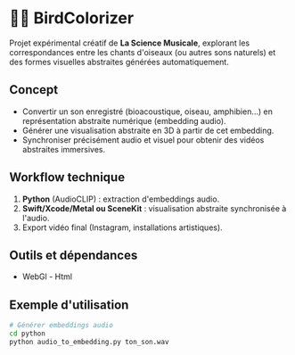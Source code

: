 # 🦜🎨 BirdColorizer

Projet expérimental créatif de **La Science Musicale**, explorant les correspondances entre les chants d'oiseaux (ou autres sons naturels) et des formes visuelles abstraites générées automatiquement.

## Concept

- Convertir un son enregistré (bioacoustique, oiseau, amphibien…) en représentation abstraite numérique (embedding audio).
- Générer une visualisation abstraite en 3D à partir de cet embedding.
- Synchroniser précisément audio et visuel pour obtenir des vidéos abstraites immersives.

## Workflow technique

1. **Python** (AudioCLIP) : extraction d'embeddings audio.
2. **Swift/Xcode/Metal ou SceneKit** : visualisation abstraite synchronisée à l'audio.
3. Export vidéo final (Instagram, installations artistiques).

## Outils et dépendances

- WebGl - Html

## Exemple d'utilisation

```bash
# Générer embeddings audio
cd python
python audio_to_embedding.py ton_son.wav
